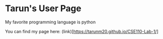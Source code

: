 # Tarun's User Page

My favorite programming language is python

You can find my page here: (link)[https://tarunm20.github.io/CSE110-Lab-1/]